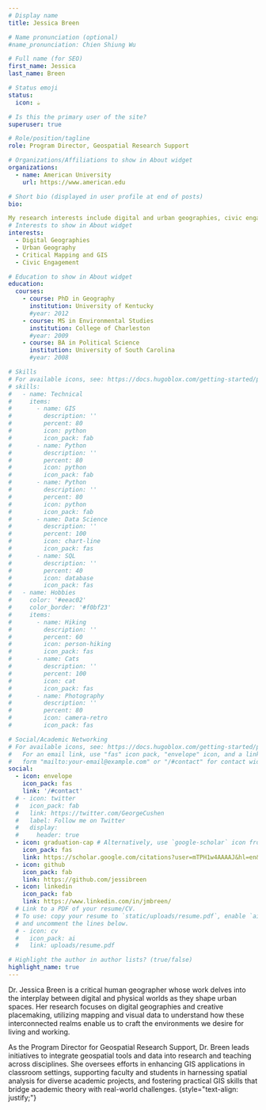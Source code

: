 ```yaml
---
# Display name
title: Jessica Breen

# Name pronunciation (optional)
#name_pronunciation: Chien Shiung Wu

# Full name (for SEO)
first_name: Jessica
last_name: Breen

# Status emoji
status:
  icon: ☕️

# Is this the primary user of the site?
superuser: true

# Role/position/tagline
role: Program Director, Geospatial Research Support

# Organizations/Affiliations to show in About widget
organizations:
  - name: American University
    url: https://www.american.edu

# Short bio (displayed in user profile at end of posts)
bio: 

My research interests include digital and urban geographies, civic engagement and critical mapping.
# Interests to show in About widget
interests:
  - Digital Geographies
  - Urban Geography
  - Critical Mapping and GIS
  - Civic Engagement

# Education to show in About widget
education:
  courses:
    - course: PhD in Geography
      institution: University of Kentucky
      #year: 2012
    - course: MS in Environmental Studies
      institution: College of Charleston
      #year: 2009
    - course: BA in Political Science
      institution: University of South Carolina
      #year: 2008

# Skills
# For available icons, see: https://docs.hugoblox.com/getting-started/page-builder/#icons
# skills:
#   - name: Technical
#     items:
#       - name: GIS
#         description: ''
#         percent: 80
#         icon: python
#         icon_pack: fab
#       - name: Python
#         description: ''
#         percent: 80
#         icon: python
#         icon_pack: fab
#       - name: Python
#         description: ''
#         percent: 80
#         icon: python
#         icon_pack: fab
#       - name: Data Science
#         description: ''
#         percent: 100
#         icon: chart-line
#         icon_pack: fas
#       - name: SQL
#         description: ''
#         percent: 40
#         icon: database
#         icon_pack: fas
#   - name: Hobbies
#     color: '#eeac02'
#     color_border: '#f0bf23'
#     items:
#       - name: Hiking
#         description: ''
#         percent: 60
#         icon: person-hiking
#         icon_pack: fas
#       - name: Cats
#         description: ''
#         percent: 100
#         icon: cat
#         icon_pack: fas
#       - name: Photography
#         description: ''
#         percent: 80
#         icon: camera-retro
#         icon_pack: fas

# Social/Academic Networking
# For available icons, see: https://docs.hugoblox.com/getting-started/page-builder/#icons
#   For an email link, use "fas" icon pack, "envelope" icon, and a link in the
#   form "mailto:your-email@example.com" or "/#contact" for contact widget.
social:
  - icon: envelope
    icon_pack: fas
    link: '/#contact'
  # - icon: twitter
  #   icon_pack: fab
  #   link: https://twitter.com/GeorgeCushen
  #   label: Follow me on Twitter
  #   display:
  #     header: true
  - icon: graduation-cap # Alternatively, use `google-scholar` icon from `ai` icon pack
    icon_pack: fas
    link: https://scholar.google.com/citations?user=mTPH1w4AAAAJ&hl=en&inst=5803104576075509644
  - icon: github
    icon_pack: fab
    link: https://github.com/jessibreen
  - icon: linkedin
    icon_pack: fab
    link: https://www.linkedin.com/in/jmbreen/
  # Link to a PDF of your resume/CV.
  # To use: copy your resume to `static/uploads/resume.pdf`, enable `ai` icons in `params.yaml`,
  # and uncomment the lines below.
  # - icon: cv
  #   icon_pack: ai
  #   link: uploads/resume.pdf

# Highlight the author in author lists? (true/false)
highlight_name: true
---
```


Dr. Jessica Breen is a critical human geographer whose work delves into the interplay between digital and physical worlds as they shape urban spaces. Her research focuses on digital geographies and creative placemaking, utilizing mapping and visual data to understand how these interconnected realms enable us to craft the environments we desire for living and working.

As the Program Director for Geospatial Research Support, Dr. Breen leads initiatives to integrate geospatial tools and data into research and teaching across disciplines. She oversees efforts in enhancing GIS applications in classroom settings, supporting faculty and students in harnessing spatial analysis for diverse academic projects, and fostering practical GIS skills that bridge academic theory with real-world challenges.
{style="text-align: justify;"}
